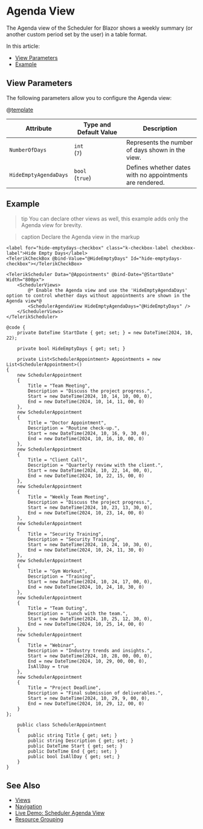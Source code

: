 
# Agenda View

The Agenda view of the Scheduler for Blazor shows a weekly summary (or another custom period set by the user) in a table format.

In this article:

* [View Parameters](#view-parameters)
* [Example](#example)

## View Parameters

The following parameters allow you to configure the Agenda view:

@[template](/_contentTemplates/common/parameters-table-styles.md#table-layout)

| Attribute | Type and Default&nbsp;Value | Description |
| --- | --- | --- |
| `NumberOfDays` | `int` <br /> (`7`) | Represents the number of days shown in the view. |
| `HideEmptyAgendaDays` | `bool` <br /> (`true`) | Defines whether dates with no appointments are rendered. |

## Example

>tip You can declare other views as well, this example adds only the Agenda view for brevity.

>caption Declare the Agenda view in the markup

````RAZOR
<label for="hide-emptydays-checkbox" class="k-checkbox-label checkbox-label">Hide Empty Days</label>
<TelerikCheckBox @bind-Value="@HideEmptyDays" Id="hide-emptydays-checkbox"></TelerikCheckBox>

<TelerikScheduler Data="@Appointments" @bind-Date="@StartDate" Width="800px">
    <SchedulerViews>
        @* Enable the Agenda view and use the 'HideEmptyAgendaDays' option to control whether days without appointments are shown in the Agenda view*@
        <SchedulerAgendaView HideEmptyAgendaDays="@HideEmptyDays" />
    </SchedulerViews>
</TelerikScheduler>

@code {
    private DateTime StartDate { get; set; } = new DateTime(2024, 10, 22);

    private bool HideEmptyDays { get; set; }

    private List<SchedulerAppointment> Appointments = new List<SchedulerAppointment>()
{
    new SchedulerAppointment
    {
        Title = "Team Meeting",
        Description = "Discuss the project progress.",
        Start = new DateTime(2024, 10, 14, 10, 00, 0),
        End = new DateTime(2024, 10, 14, 11, 00, 0)
    },
    new SchedulerAppointment
    {
        Title = "Doctor Appointment",
        Description = "Routine check-up.",
        Start = new DateTime(2024, 10, 16, 9, 30, 0),
        End = new DateTime(2024, 10, 16, 10, 00, 0)
    },
    new SchedulerAppointment
    {
        Title = "Client Call",
        Description = "Quarterly review with the client.",
        Start = new DateTime(2024, 10, 22, 14, 00, 0),
        End = new DateTime(2024, 10, 22, 15, 00, 0)
    },
    new SchedulerAppointment
    {
        Title = "Weekly Team Meeting",
        Description = "Discuss the project progress.",
        Start = new DateTime(2024, 10, 23, 13, 30, 0),
        End = new DateTime(2024, 10, 23, 14, 00, 0)
    },
    new SchedulerAppointment
    {
        Title = "Security Training",
        Description = "Security Training",
        Start = new DateTime(2024, 10, 24, 10, 30, 0),
        End = new DateTime(2024, 10, 24, 11, 30, 0)
    },
    new SchedulerAppointment
    {
        Title = "Gym Workout",
        Description = "Training",
        Start = new DateTime(2024, 10, 24, 17, 00, 0),
        End = new DateTime(2024, 10, 24, 18, 30, 0)
    },
    new SchedulerAppointment
    {
        Title = "Team Outing",
        Description = "Lunch with the team.",
        Start = new DateTime(2024, 10, 25, 12, 30, 0),
        End = new DateTime(2024, 10, 25, 14, 00, 0)
    },
    new SchedulerAppointment
    {
        Title = "Webinar",
        Description = "Industry trends and insights.",
        Start = new DateTime(2024, 10, 28, 00, 00, 0),
        End = new DateTime(2024, 10, 29, 00, 00, 0),
        IsAllDay = true
    },
    new SchedulerAppointment
    {
        Title = "Project Deadline",
        Description = "Final submission of deliverables.",
        Start = new DateTime(2024, 10, 29, 9, 00, 0),
        End = new DateTime(2024, 10, 29, 12, 00, 0)
    }
};

    public class SchedulerAppointment
    {
        public string Title { get; set; }
        public string Description { get; set; }
        public DateTime Start { get; set; }
        public DateTime End { get; set; }
        public bool IsAllDay { get; set; }
    }
}
````

## See Also

* [Views](slug:scheduler-views-overview)
* [Navigation](slug:scheduler-navigation)
* [Live Demo: Scheduler Agenda View](https://demos.telerik.com/blazor-ui/scheduler/agenda-view)
* [Resource Grouping](slug:scheduler-resource-grouping)

